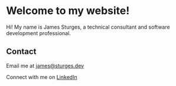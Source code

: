 # Welcome to my website!
Hi! My name is James Sturges, a technical consultant and software development professional.

## Contact
Email me at [james@sturges.dev](mailto:james@sturges.dev)

Connect with me on [LinkedIn](https://linkedin.com/in/jameswsturges)
